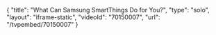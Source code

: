 {
    "title": "What Can Samsung SmartThings Do for You?",
    "type": "solo",
    "layout": "iframe-static",
    "videoId": "70150007",
    "url": "\/tvpembed\/70150007"
}